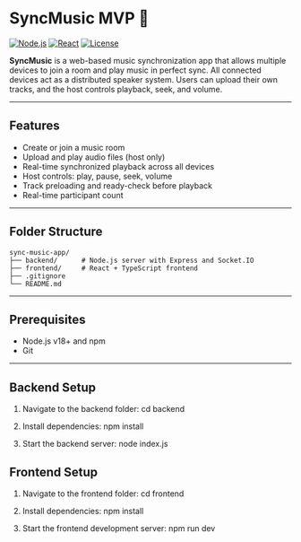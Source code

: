 # SyncMusic MVP 🎵

[![Node.js](https://img.shields.io/badge/Node.js-v18+-green)](https://nodejs.org/) [![React](https://img.shields.io/badge/React-v18-blue)](https://reactjs.org/) [![License](https://img.shields.io/badge/License-MIT-blue)](LICENSE)

**SyncMusic** is a web-based music synchronization app that allows multiple devices to join a room and play music in perfect sync. All connected devices act as a distributed speaker system. Users can upload their own tracks, and the host controls playback, seek, and volume.

---

## Features

- Create or join a music room
- Upload and play audio files (host only)
- Real-time synchronized playback across all devices
- Host controls: play, pause, seek, volume
- Track preloading and ready-check before playback
- Real-time participant count

---

## Folder Structure
```text
sync-music-app/
├── backend/      # Node.js server with Express and Socket.IO
├── frontend/     # React + TypeScript frontend
├── .gitignore
└── README.md
```
---

## Prerequisites

- Node.js v18+ and npm
- Git

---

## Backend Setup
1. Navigate to the backend folder:
   cd backend
   
2. Install dependencies:
npm install

3. Start the backend server:
 node index.js

## Frontend Setup
1. Navigate to the frontend folder:
   cd frontend
   
2. Install dependencies:
  npm install

3. Start the frontend development server:
 npm run dev
